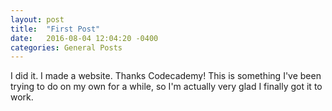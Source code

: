 ```yaml
---
layout: post
title:  "First Post"
date:   2016-08-04 12:04:20 -0400
categories: General Posts
---
```

I did it. I made a website. Thanks Codecademy! This is something I've been trying to do on my own for a while, so I'm actually very glad I finally got it to work.

[jekyll-docs]: http://jekyllrb.com/docs/home
[jekyll-gh]:   https://github.com/jekyll/jekyll
[jekyll-talk]: https://talk.jekyllrb.com/
